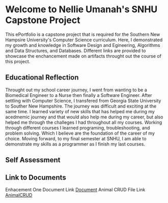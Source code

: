 # Welcome to Nellie Umanah's SNHU Capstone Project
This ePortfolio is a capstone project that  is required for the Southern New Hampsire University's Computer Science curriculum. Here, I demonstrated my  growth and knowledge in Software Design and Egineering, Algorithms and Data Structures, and Databases. Different links are provided to showcase the enchancement made on artifacts throught out the course of this project.

## **Educational Reflection**

Throught out my school career journey, I went from wanting to be a Biomedical Engineer to a Nurse then finally a Software Engineer. After settling with Computer Science, I transfered from Georgia State University to Souther New Hampshire. The journey was difficult and exciting at the same time. I learned variety of new skills that has helped me during my acedmemic journey and that would also help me during my career, but also helped me through the challeges I had throughout all my courses. Working through different courses I learned programing, troubleshooting, and problem solving. Which I believe are the foundation of the career of my choice. Moving forward, to my final semester at SNHU, I am able to demonstrate my skills as a programmer as I finish my last courses.

## **Self Assessment**

## **Link to Documents**
Enhacement One Document Link [Document](https://github.com/nellieumanah/ePortfolio/blob/gh-pages/Enhancement%20One.docx)
Animal CRUD File Link [AnimalCRUD](https://github.com/nellieumanah/ePortfolio/blob/gh-pages/animalcrud_v2.py)



